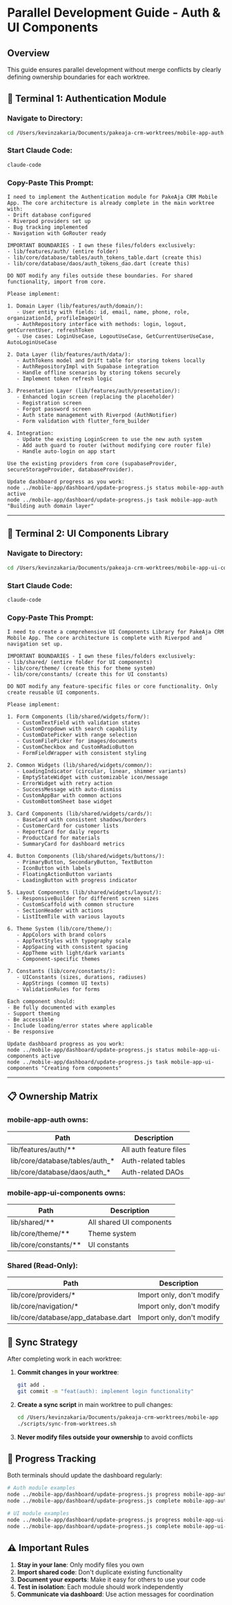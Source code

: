 # Parallel Development Guide - Auth & UI Components

## Overview
This guide ensures parallel development without merge conflicts by clearly defining ownership boundaries for each worktree.

## 🔐 Terminal 1: Authentication Module

### Navigate to Directory:
```bash
cd /Users/kevinzakaria/Documents/pakeaja-crm-worktrees/mobile-app-auth
```

### Start Claude Code:
```bash
claude-code
```

### Copy-Paste This Prompt:
```
I need to implement the Authentication module for PakeAja CRM Mobile App. The core architecture is already complete in the main worktree with:
- Drift database configured
- Riverpod providers set up
- Bug tracking implemented
- Navigation with GoRouter ready

IMPORTANT BOUNDARIES - I own these files/folders exclusively:
- lib/features/auth/ (entire folder)
- lib/core/database/tables/auth_tokens_table.dart (create this)
- lib/core/database/daos/auth_tokens_dao.dart (create this)

DO NOT modify any files outside these boundaries. For shared functionality, import from core.

Please implement:

1. Domain Layer (lib/features/auth/domain/):
   - User entity with fields: id, email, name, phone, role, organizationId, profileImageUrl
   - AuthRepository interface with methods: login, logout, getCurrentUser, refreshToken
   - Use cases: LoginUseCase, LogoutUseCase, GetCurrentUserUseCase, AutoLoginUseCase

2. Data Layer (lib/features/auth/data/):
   - AuthTokens model and Drift table for storing tokens locally
   - AuthRepositoryImpl with Supabase integration
   - Handle offline scenarios by storing tokens securely
   - Implement token refresh logic

3. Presentation Layer (lib/features/auth/presentation/):
   - Enhanced login screen (replacing the placeholder)
   - Registration screen
   - Forgot password screen
   - Auth state management with Riverpod (AuthNotifier)
   - Form validation with flutter_form_builder

4. Integration:
   - Update the existing LoginScreen to use the new auth system
   - Add auth guard to router (without modifying core router file)
   - Handle auto-login on app start

Use the existing providers from core (supabaseProvider, secureStorageProvider, databaseProvider).

Update dashboard progress as you work:
node ../mobile-app/dashboard/update-progress.js status mobile-app-auth active
node ../mobile-app/dashboard/update-progress.js task mobile-app-auth "Building auth domain layer"
```

---

## 🎨 Terminal 2: UI Components Library

### Navigate to Directory:
```bash
cd /Users/kevinzakaria/Documents/pakeaja-crm-worktrees/mobile-app-ui-components
```

### Start Claude Code:
```bash
claude-code
```

### Copy-Paste This Prompt:
```
I need to create a comprehensive UI Components Library for PakeAja CRM Mobile App. The core architecture is complete with Riverpod and navigation set up.

IMPORTANT BOUNDARIES - I own these files/folders exclusively:
- lib/shared/ (entire folder for UI components)
- lib/core/theme/ (create this for theme system)
- lib/core/constants/ (create this for UI constants)

DO NOT modify any feature-specific files or core functionality. Only create reusable UI components.

Please implement:

1. Form Components (lib/shared/widgets/form/):
   - CustomTextField with validation states
   - CustomDropdown with search capability
   - CustomDatePicker with range selection
   - CustomFilePicker for images/documents
   - CustomCheckbox and CustomRadioButton
   - FormFieldWrapper with consistent styling

2. Common Widgets (lib/shared/widgets/common/):
   - LoadingIndicator (circular, linear, shimmer variants)
   - EmptyStateWidget with customizable icon/message
   - ErrorWidget with retry action
   - SuccessMessage with auto-dismiss
   - CustomAppBar with common actions
   - CustomBottomSheet base widget

3. Card Components (lib/shared/widgets/cards/):
   - BaseCard with consistent shadows/borders
   - CustomerCard for customer lists
   - ReportCard for daily reports
   - ProductCard for materials
   - SummaryCard for dashboard metrics

4. Button Components (lib/shared/widgets/buttons/):
   - PrimaryButton, SecondaryButton, TextButton
   - IconButton with labels
   - FloatingActionButton variants
   - LoadingButton with progress indicator

5. Layout Components (lib/shared/widgets/layout/):
   - ResponsiveBuilder for different screen sizes
   - CustomScaffold with common structure
   - SectionHeader with actions
   - ListItemTile with various layouts

6. Theme System (lib/core/theme/):
   - AppColors with brand colors
   - AppTextStyles with typography scale
   - AppSpacing with consistent spacing
   - AppTheme with light/dark variants
   - Component-specific themes

7. Constants (lib/core/constants/):
   - UIConstants (sizes, durations, radiuses)
   - AppStrings (common UI texts)
   - ValidationRules for forms

Each component should:
- Be fully documented with examples
- Support theming
- Be accessible
- Include loading/error states where applicable
- Be responsive

Update dashboard progress as you work:
node ../mobile-app/dashboard/update-progress.js status mobile-app-ui-components active
node ../mobile-app/dashboard/update-progress.js task mobile-app-ui-components "Creating form components"
```

---

## 📋 Ownership Matrix

### mobile-app-auth owns:
| Path | Description |
|------|-------------|
| lib/features/auth/** | All auth feature files |
| lib/core/database/tables/auth_* | Auth-related tables |
| lib/core/database/daos/auth_* | Auth-related DAOs |

### mobile-app-ui-components owns:
| Path | Description |
|------|-------------|
| lib/shared/** | All shared UI components |
| lib/core/theme/** | Theme system |
| lib/core/constants/** | UI constants |

### Shared (Read-Only):
| Path | Description |
|------|-------------|
| lib/core/providers/* | Import only, don't modify |
| lib/core/navigation/* | Import only, don't modify |
| lib/core/database/app_database.dart | Import only, don't modify |

## 🔄 Sync Strategy

After completing work in each worktree:

1. **Commit changes in your worktree**:
   ```bash
   git add .
   git commit -m "feat(auth): implement login functionality"
   ```

2. **Create a sync script** in main worktree to pull changes:
   ```bash
   cd /Users/kevinzakaria/Documents/pakeaja-crm-worktrees/mobile-app
   ./scripts/sync-from-worktrees.sh
   ```

3. **Never modify files outside your ownership** to avoid conflicts

## 🚦 Progress Tracking

Both terminals should update the dashboard regularly:

```bash
# Auth module examples
node ../mobile-app/dashboard/update-progress.js progress mobile-app-auth 25
node ../mobile-app/dashboard/update-progress.js complete mobile-app-auth "Created User entity"

# UI module examples  
node ../mobile-app/dashboard/update-progress.js progress mobile-app-ui-components 30
node ../mobile-app/dashboard/update-progress.js complete mobile-app-ui-components "Built form components"
```

## ⚠️ Important Rules

1. **Stay in your lane**: Only modify files you own
2. **Import shared code**: Don't duplicate existing functionality
3. **Document your exports**: Make it easy for others to use your code
4. **Test in isolation**: Each module should work independently
5. **Communicate via dashboard**: Use action messages for coordination